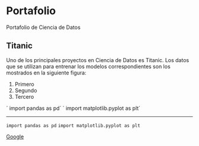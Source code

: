 # Portafolio
Portafolio de Ciencia de Datos
## Titanic

Uno de los principales proyectos en Ciencia de Datos es Titanic. Los datos que se utilizan para entrenar los modelos correspondientes son los mostrados en la siguiente figura:

1. Primero
2. Segundo
3. Tercero

´ import pandas as pd´
´ import matplotlib.pyplot as plt´

---

`import pandas as pd`
`import matplotlib.pyplot as plt`


[Google](https://www.google.com)
